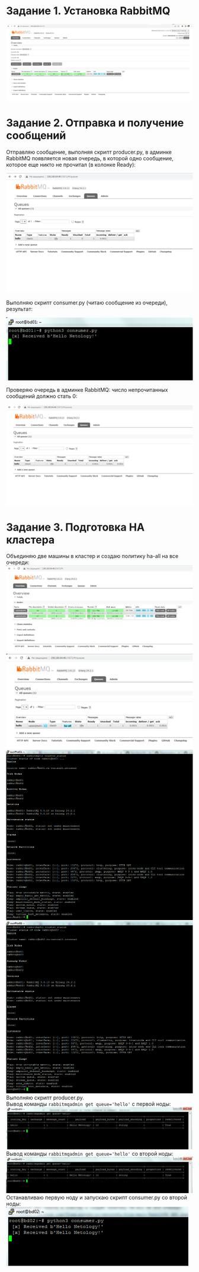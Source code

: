 # Задание 1. Установка RabbitMQ
![](https://github.com/OlgaLesnykh/screenshots/blob/main/RabbitMQ_001.png)
# Задание 2. Отправка и получение сообщений
Отправляю сообщение, выполняя скрипт producer.py, в админке RabbitMQ появляется новая очередь, в которой одно сообщение, которое еще никто не прочитал (в колонке Ready):    

![](https://github.com/OlgaLesnykh/screenshots/blob/main/RabbitMQ_002.png)    

Выполняю скрипт consumer.py (читаю сообщение из очереди), результат:    

![](https://github.com/OlgaLesnykh/screenshots/blob/main/RabbitMQ_003.png)    

Проверяю очередь в админке RabbitMQ: число непрочитанных сообщений должно стать 0:    

![](https://github.com/OlgaLesnykh/screenshots/blob/main/RabbitMQ_004.png)    
# Задание 3. Подготовка HA кластера
Объединяю две машины в кластер и создаю политику ha-all на все очереди:    
![](https://github.com/OlgaLesnykh/screenshots/blob/main/RabbitMQ_005.png)    
![](https://github.com/OlgaLesnykh/screenshots/blob/main/RabbitMQ_006.png)    
![](https://github.com/OlgaLesnykh/screenshots/blob/main/RabbitMQ_007.png)    
![](https://github.com/OlgaLesnykh/screenshots/blob/main/RabbitMQ_008.png)    
Выполняю скрипт producer.py.    
Вывод команды ```rabbitmqadmin get queue='hello'``` с первой ноды:    
![](https://github.com/OlgaLesnykh/screenshots/blob/main/RabbitMQ_009.png)    
Вывод команды ```rabbitmqadmin get queue='hello'``` со второй ноды:    
![](https://github.com/OlgaLesnykh/screenshots/blob/main/RabbitMQ_010.png)    
Останавливаю первую ноду и запускаю скрипт consumer.py со второй ноды:    
![](https://github.com/OlgaLesnykh/screenshots/blob/main/RabbitMQ_011.png)    
